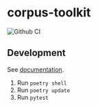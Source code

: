 # corpus-toolkit

![Github CI](https://github.com/justmars/corpus-toolkit/actions/workflows/main.yml/badge.svg)

## Development

See [documentation](https://justmars.github.io/corpus-toolkit).

1. Run `poetry shell`
2. Run `poetry update`
3. Run `pytest`
